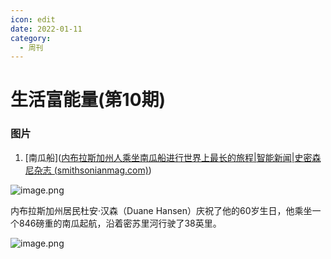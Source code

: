 ```yaml
---
icon: edit
date: 2022-01-11
category:
  - 周刊
---
```




# 生活富能量(第10期)









### 图片

1.  [南瓜船]([内布拉斯加州人乘坐南瓜船进行世界上最长的旅程|智能新闻|史密森尼杂志 (smithsonianmag.com)](https://www.smithsonianmag.com/smart-news/pumpkin-boat-world-record-180980723/))

![image.png](https://s2.loli.net/2022/09/17/q4HblZgBmjXS7a3.png)

内布拉斯加州居民杜安·汉森（Duane Hansen）庆祝了他的60岁生日，他乘坐一个846磅重的南瓜起航，沿着密苏里河行驶了38英里。

![image.png](https://s2.loli.net/2022/09/17/I8VDyPUeHhtsrJg.png)

